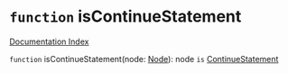 # `function` isContinueStatement

[Documentation Index](../README.md)

`function` isContinueStatement(node: [Node](../interface.Node/README.md)): node `is` [ContinueStatement](../interface.ContinueStatement/README.md)

